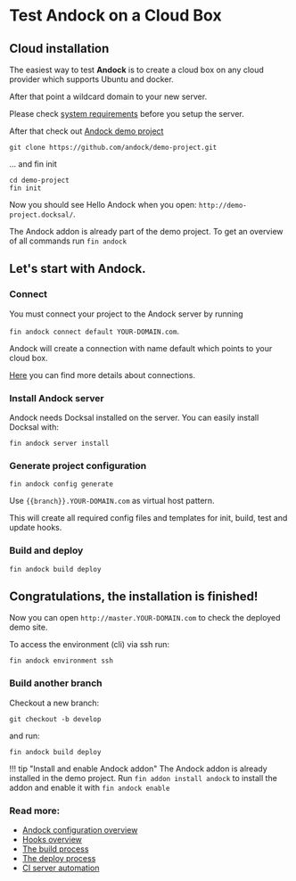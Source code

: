 # Test Andock on a Cloud Box
## Cloud installation
The easiest way to test <b>Andock</b> is to create a cloud box on any cloud provider which supports Ubuntu and docker.

After that point a wildcard domain to your new server.

Please check [system requirements](system-requirements.md) before you setup the server.

After that check out [Andock demo project](https://github.com/andock/demo-project)
```
git clone https://github.com/andock/demo-project.git
```
... and fin init
```
cd demo-project
fin init
```
Now you should see Hello Andock when you open: `http://demo-project.docksal/`.

The Andock addon is already part of the demo project. To get an overview of all commands run `fin andock`

## Let's start with Andock.

### Connect
You must connect your project to the Andock server by running 

`fin andock connect default YOUR-DOMAIN.com`. 

Andock will create a connection with name default which points to your cloud box.

[Here](../configuration/connections.md) you can find more details about connections.


### Install Andock server
Andock needs Docksal installed on the server. You can easily install Docksal with: 
```
fin andock server install
```
### Generate project configuration
```
fin andock config generate
```
Use `{{branch}}.YOUR-DOMAIN.com` as virtual host pattern.
 
This will create all required config files and templates for init, build, test and update hooks. 

### Build and deploy
```
fin andock build deploy
```

## Congratulations, the installation is finished!

Now you can open `http://master.YOUR-DOMAIN.com` to check the deployed demo site.

To access the environment (cli) via ssh run:
```
fin andock environment ssh
```
### Build another branch
Checkout a new branch:

```
git checkout -b develop
```
and run: 

``` 
fin andock build deploy
```  

!!! tip "Install and enable Andock addon"
    The Andock addon is already installed in the demo project. Run `fin addon install andock` to install the addon and enable it with `fin andock enable` 
    

### Read more:
* [Andock configuration overview](../configuration/andock.md) 
* [Hooks overview](../configuration/hooks.md)
* [The build process](../configuration/build.md)
* [The deploy process](../configuration/environment.md)
* [CI server automation](../integrations/ci.md)
